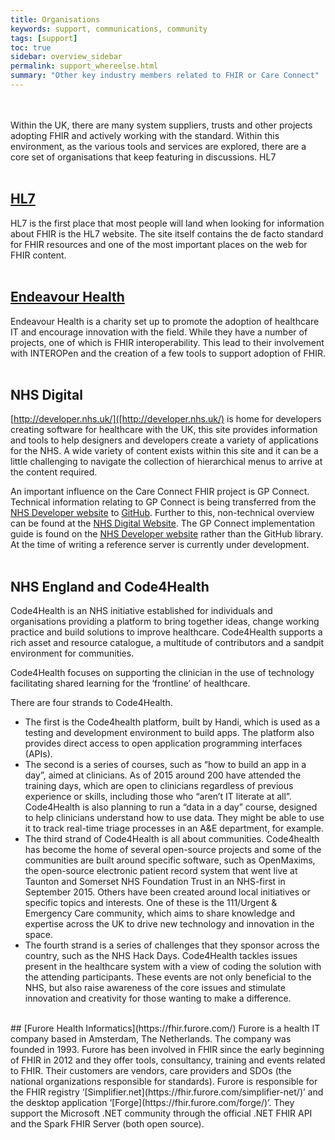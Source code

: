 ```yaml
---
title: Organisations
keywords: support, communications, community 
tags: [support]
toc: true
sidebar: overview_sidebar
permalink: support_whereelse.html
summary: "Other key industry members related to FHIR or Care Connect"
---
```

<br><br>
Within the UK, there are many system suppliers, trusts and other projects adopting FHIR and actively working with the standard. Within this environment, as the various tools and services are explored, there are a core set of organisations that keep featuring in discussions.
HL7
<br><br>
## [HL7](http://www.hl7.org/fhir/)
HL7 is the first place that most people will land when looking for information about FHIR is the HL7 website. The site itself contains the de facto standard for FHIR resources and one of the most important places on the web for FHIR content.
<br><br>
## [Endeavour Health](http://www.endeavourhealth.org/)
Endeavour Health is a charity set up to promote the adoption of healthcare IT and encourage innovation with the field. While they have a number of projects, one of which is FHIR interoperability. This lead to their involvement with INTEROPen and the creation of a few tools to support adoption of FHIR.
<br><br>
## NHS Digital
[http://developer.nhs.uk/]([http://developer.nhs.uk/) is home for developers creating software for healthcare with the UK, this site provides information and tools to help designers and developers create a variety of applications for the NHS. A wide variety of content exists within this site and it can be a little challenging to navigate the collection of hierarchical menus to arrive at the content required.

An important influence on the Care Connect FHIR project is GP Connect. Technical information relating to GP Connect is being transferred from the [NHS Developer website](http://developer.nhs.uk/library/interoperability/gp-connect/) to [GitHub](https://nhsconnect.github.io/gpconnect/index.html). Further to this, non-technical overview can be found at the [NHS Digital Website](https://digital.nhs.uk/article/282/GP-Systems-of-Choice).  The GP Connect implementation guide is found on the [NHS Developer website](http://data.developer.nhs.uk/fhir/candidaterelease-170816-getrecord/Chapter.1.About/index.html) rather than the GitHub library. At the time of writing a reference server is currently under development.
<br><br>
## NHS England and Code4Health
Code4Health is an NHS initiative established for individuals and organisations providing a platform to bring together ideas, change working practice and build solutions to improve healthcare. Code4Health supports a rich asset and resource catalogue, a multitude of contributors and a sandpit environment for communities.

Code4Health focuses on supporting the clinician in the use of technology facilitating shared learning for the ‘frontline’ of healthcare.

There are four strands to Code4Health.
* The first is the Code4health platform, built by Handi, which is used as a testing and development environment to build apps. The platform also provides direct access to open application programming interfaces (APIs).
* The second is a series of courses, such as “how to build an app in a day”, aimed at clinicians. As of 2015 around 200 have attended the training days, which are open to clinicians regardless of previous experience or skills, including those who “aren’t IT literate at all”. Code4Health is also planning to run a “data in a day” course, designed to help clinicians understand how to use data. They might be able to use it to track real-time triage processes in an A&E department, for example.
* The third strand of Code4Health is all about communities. Code4health has become the home of several open-source projects and some of the communities are built around specific software, such as OpenMaxims, the open-source electronic patient record system that went live at Taunton and Somerset NHS Foundation Trust in an NHS-first in September 2015. Others have been created around local initiatives or specific topics and interests. One of these is the 111/Urgent & Emergency Care community, which aims to share knowledge and expertise across the UK to drive new technology and innovation in the space.  
* The fourth strand is a series of challenges that they sponsor across the country, such as the NHS Hack Days. Code4Health tackles issues present in the healthcare system with a view of coding the solution with the attending participants. These events are not only beneficial to the NHS, but also raise awareness of the core issues and stimulate innovation and creativity for those wanting to make a difference.

<br>
## [Furore Health Informatics](https://fhir.furore.com/)
Furore is a health IT company based in Amsterdam, The Netherlands. The company was founded in 1993. Furore has been involved in FHIR since the early beginning of FHIR in 2012 and they offer tools, consultancy, training and events related to FHIR. Their customers are vendors, care providers and SDOs (the national organizations responsible for standards). Furore is responsible for the FHIR registry ‘[Simplifier.net](https://fhir.furore.com/simplifier-net/)’ and the desktop application ‘[Forge](https://fhir.furore.com/forge/)’. They support the Microsoft .NET community through the official .NET FHIR API and the Spark FHIR Server (both open source).
